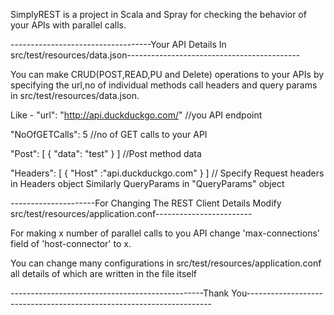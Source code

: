 
SimplyREST is a project in Scala and Spray for checking the behavior of your APIs with parallel calls.

-----------------------------------Your API Details In src/test/resources/data.json-------------------------------------------

You can make CRUD(POST,READ,PU and Delete) operations to your APIs by specifying the url,no of individual methods call headers and query params in src/test/resources/data.json.

Like -
"url": "http://api.duckduckgo.com/" //you API endpoint

"NoOfGETCalls": 5 //no of GET calls to your API

"Post": [ { "data": "test" } ] //Post method data

"Headers": [ { "Host" :"api.duckduckgo.com" } ] // Specify Request headers in Headers object
Similarly QueryParams in "QueryParams" object


---------------------For Changing The REST Client Details Modify src/test/resources/application.conf------------------------

For making x number of parallel calls to you API change 'max-connections' field of 'host-connector' to x.

You can change many configurations in src/test/resources/application.conf all details of which are written in the file itself

------------------------------------------------Thank You---------------------------------------------------------------------
